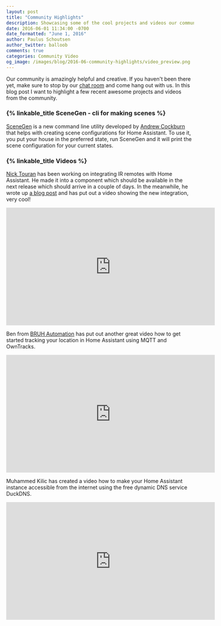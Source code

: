 ```yaml
---
layout: post
title: "Community Highlights"
description: Showcasing some of the cool projects and videos our community has come up with.
date: 2016-06-01 11:34:00 -0700
date_formatted: "June 1, 2016"
author: Paulus Schoutsen
author_twitter: balloob
comments: true
categories: Community Video
og_image: /images/blog/2016-06-community-highlights/video_preview.png
---
```


Our community is amazingly helpful and creative. If you haven't been there yet, make sure to stop by our [chat room] and come hang out with us. In this blog post I want to highlight a few recent awesome projects and videos from the community.

### {% linkable_title SceneGen - cli for making scenes %}

[SceneGen] is a new command line utility developed by [Andrew Cockburn] that helps with creating scene configurations for Home Assistant. To use it, you put your house in the preferred state, run SceneGen and it will print the scene configuration for your current states.

### {% linkable_title Videos %}

[Nick Touran] has been working on integrating IR remotes with Home Assistant. He made it into a component which should be available in the next release which should arrive in a couple of days. In the meanwhile, he wrote up [a blog post] and has put out a video showing the new integration, very cool!

<div class='videoWrapper'>
<iframe width="560" height="315" src="https://www.youtube.com/embed/6I_Lfpda0hc" frameborder="0" allowfullscreen></iframe>
</div>

Ben from [BRUH Automation] has put out another great video how to get started tracking your location in Home Assistant using MQTT and OwnTracks.

<div class='videoWrapper'>
<iframe width="560" height="315" src="https://www.youtube.com/embed/VaWdvVVYU3A" frameborder="0" allowfullscreen></iframe>
</div>

Muhammed Kilic has created a video how to make your Home Assistant instance accessible from the internet using the free dynamic DNS service DuckDNS.

<div class='videoWrapper'>
<iframe width="560" height="315" src="https://www.youtube.com/embed/UM15pRk56h8" frameborder="0" allowfullscreen></iframe>
</div>

[chat room]: https://discord.gg/c5DvZ4e
[SceneGen]: https://github.com/acockburn/scenegen
[Andrew Cockburn]: https://github.com/acockburn
[BRUH Automation]: http://www.bruhautomation.com/
[Nick Touran]: https://partofthething.com
[a blog post]: https://partofthething.com/thoughts/?p=1010
